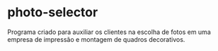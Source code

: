 # photo-selector
 Programa criado para auxiliar os clientes na escolha de fotos em uma empresa de impressão e montagem de quadros decorativos.
